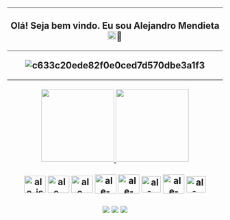<hr>
<h2 align="center">
Olá! Seja bem vindo. Eu sou Alejandro Mendieta <img src="https://media.giphy.com/media/hvRJCLFzcasrR4ia7z/giphy.gif" width="20px">🧐
<hr>

![c633c20ede82f0e0ced7d570dbe3a1f3](https://images-wixmp-ed30a86b8c4ca887773594c2.wixmp.com/f/c83c004e-1370-4756-88e5-4071de797088/de0dib6-0d584820-45d9-49c8-a54d-a33b98ac8372.gif?token=eyJ0eXAiOiJKV1QiLCJhbGciOiJIUzI1NiJ9.eyJzdWIiOiJ1cm46YXBwOjdlMGQxODg5ODIyNjQzNzNhNWYwZDQxNWVhMGQyNmUwIiwiaXNzIjoidXJuOmFwcDo3ZTBkMTg4OTgyMjY0MzczYTVmMGQ0MTVlYTBkMjZlMCIsIm9iaiI6W1t7InBhdGgiOiJcL2ZcL2M4M2MwMDRlLTEzNzAtNDc1Ni04OGU1LTQwNzFkZTc5NzA4OFwvZGUwZGliNi0wZDU4NDgyMC00NWQ5LTQ5YzgtYTU0ZC1hMzNiOThhYzgzNzIuZ2lmIn1dXSwiYXVkIjpbInVybjpzZXJ2aWNlOmZpbGUuZG93bmxvYWQiXX0.oIKwFOK9Aqd8E2YOv8KDWQoSyNhyM_7E6T34Td20ZKE)
<hr>

<div align="center">
    <a href="https://github.com/Skykes777">
  <img height="170em" src="https://github-readme-stats.vercel.app/api?username=Skykes777&count_private=true&include_all_commits=true&show_icons=true&theme=cobalt&hide_border=false&show_owner=true"/>
  <img height="170em" src="https://github-readme-stats.vercel.app/api/top-langs/?username=Skykes777&count_private=true&theme=cobalt&hide_border=false&&layout=compact"/>
  </a>
</div>



<div align="center" valign="top"><br>
    <img align="center" alt="ale-js" height="40" width="50" src="https://cdn.jsdelivr.net/gh/devicons/devicon/icons/javascript/javascript-original.svg">
    <img align="center" alt="ale-HTML" height="40" width="50" src="https://cdn.jsdelivr.net/gh/devicons/devicon/icons/html5/html5-original.svg">
    <img align="center" alt="ale-CSS" height="40" width="50" src="https://cdn.jsdelivr.net/gh/devicons/devicon/icons/css3/css3-original.svg">
    <img align="center" alt="ale-py" height="45" width="50" src="https://cdn.jsdelivr.net/gh/devicons/devicon/icons/python/python-original.svg">
    <img align="center" alt="ale-git" height="45" width="50" src="https://cdn.jsdelivr.net/gh/devicons/devicon/icons/git/git-original.svg">
    <img align="center" alt="ale-React" height="38" width="45" src="https://cdn.jsdelivr.net/gh/devicons/devicon@latest/icons/androidstudio/androidstudio-original.svg">
    <img align="center" alt="ale-linux" height="45" width="50" src="https://cdn.jsdelivr.net/gh/devicons/devicon/icons/linux/linux-original.svg">
    <img align="center" alt="ale-React" height="38" width="45" src="https://cdn.jsdelivr.net/gh/devicons/devicon/icons/kotlin/kotlin-original.svg">
</div><br>
  
<div align="center" valign="top">
  <a href = "https://www.linkedin.com/in/-alejandromendieta"><img src="https://img.shields.io/badge/LinkedIn-0077B5?style=for-the-badge&logo=linkedin&logoColor=white" target="_blank"></a>
  <a href = "mailto:alejandro.mendieta777gmail.com"><img src="https://img.shields.io/badge/Gmail-D14836?style=for-the-badge&logo=gmail&logoColor=white)](https://mail.google.com/alejandro.mendieta777@gmail.com" target="_blank"></a>
  <a href = "963930039777370162"><img src="https://img.shields.io/badge/Discord-7289DA?style=for-the-badge&logo=discord&logoColor=white" target="_blank"></a>
 </div>
